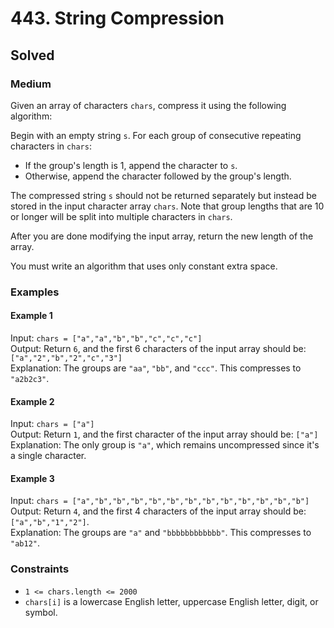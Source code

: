 # 443. String Compression
## Solved
### Medium

Given an array of characters `chars`, compress it using the following algorithm:

Begin with an empty string `s`. For each group of consecutive repeating characters in `chars`:

- If the group's length is 1, append the character to `s`.
- Otherwise, append the character followed by the group's length.

The compressed string `s` should not be returned separately but instead be stored in the input character array `chars`. Note that group lengths that are 10 or longer will be split into multiple characters in `chars`.

After you are done modifying the input array, return the new length of the array.

You must write an algorithm that uses only constant extra space.

### Examples

#### Example 1

Input: `chars = ["a","a","b","b","c","c","c"]`  
Output: Return `6`, and the first 6 characters of the input array should be: `["a","2","b","2","c","3"]`  
Explanation: The groups are `"aa"`, `"bb"`, and `"ccc"`. This compresses to `"a2b2c3"`.

#### Example 2

Input: `chars = ["a"]`  
Output: Return `1`, and the first character of the input array should be: `["a"]`  
Explanation: The only group is `"a"`, which remains uncompressed since it's a single character.

#### Example 3

Input: `chars = ["a","b","b","b","b","b","b","b","b","b","b","b","b"]`  
Output: Return `4`, and the first 4 characters of the input array should be: `["a","b","1","2"]`.  
Explanation: The groups are `"a"` and `"bbbbbbbbbbbb"`. This compresses to `"ab12"`.

### Constraints

* `1 <= chars.length <= 2000`
* `chars[i]` is a lowercase English letter, uppercase English letter, digit, or symbol.
